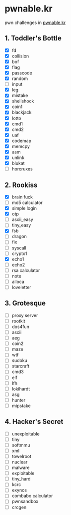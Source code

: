 # pwnable.kr
pwn challenges in [pwnable.kr](http://pwnable.kr "http://pwnable.kr")  

## 1. Toddler's Bottle
  * [x] fd
  * [x] collision
  * [x] bof
  * [x] flag
  * [x] passcode
  * [x] random
  * [ ] input
  * [x] leg
  * [x] mistake
  * [x] shellshock
  * [x] coin1
  * [x] blackjack
  * [x] lotto
  * [x] cmd1
  * [x] cmd2
  * [x] uaf
  * [x] codemap
  * [x] memcpy
  * [x] asm
  * [x] unlink
  * [x] blukat
  * [ ] horcruxes

## 2. Rookiss
  * [x] brain fuck
  * [ ] md5 calculator
  * [x] simple login
  * [x] otp
  * [ ] ascii_easy
  * [ ] tiny_easy
  * [x] fsb
  * [ ] dragon
  * [ ] fix
  * [ ] syscall
  * [ ] crypto1
  * [x] echo1
  * [ ] echo2
  * [ ] rsa calculator
  * [ ] note
  * [ ] alloca
  * [ ] loveletter

## 3. Grotesque
  * [ ] proxy server
  * [ ] rootkit
  * [ ] dos4fun
  * [ ] ascii
  * [ ] aeg
  * [ ] coin2
  * [ ] maze
  * [ ] wtf
  * [ ] sudoku
  * [ ] starcraft
  * [ ] cmd3
  * [ ] elf
  * [ ] lfh
  * [ ] lokihardt
  * [ ] asg
  * [ ] hunter
  * [ ] mipstake

## 4. Hacker's Secret
  * [ ] unexploitable
  * [ ] tiny
  * [ ] softmmu
  * [ ] xml
  * [ ] towelroot
  * [ ] nuclear
  * [ ] malware
  * [ ] exploitable
  * [ ] tiny_hard
  * [ ] kcrc
  * [ ] exynos
  * [ ] combabo calculator
  * [ ] pwnsandbox
  * [ ] crcgen
